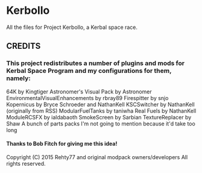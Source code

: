 # Kerbollo
All the files for Project Kerbollo, a Kerbal space race.

## CREDITS
### This project redistributes a number of plugins and mods for Kerbal Space Program and my configurations for them, namely:

64K by Kingtiger
Astronomer's Visual Pack by Astronomer
EnvironmentalVisualEnhancements by rbray89
Firespitter by snjo
Kopernicus by Bryce Schroeder and NathanKell
KSCSwitcher by NathanKell (originally from RSS)
ModularFuelTanks by taniwha
Real Fuels by NathanKell
ModuleRCSFX by ialdabaoth
SmokeScreen by Sarbian
TextureReplacer by Shaw
A bunch of parts packs I'm not going to mention because it'd take too long

#### Thanks to Bob Fitch for giving me this idea!

Copyright (C) 2015 Rehty77 and original modpack owners/developers
All rights reserved.